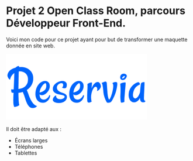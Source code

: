 # Projet 2 Open Class Room, parcours Développeur Front-End.

Voici mon code pour ce projet ayant pour but de transformer une maquette donnée en site web.  

![Logo du site](/images/logo/Reservia@3x.png)

Il doit être adapté aux :
- Écrans larges
- Téléphones
- Tablettes


